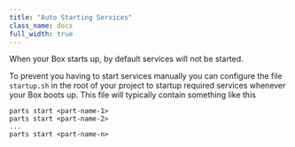 ```yaml
---
title: "Auto Starting Services"
class_name: docs
full_width: true
---
```


When your Box starts up, by default services will not be started. 

To prevent you having to start services manually you can configure the file `startup.sh` in the root of your project to startup required services whenever your Box boots up. This file will typically contain something like this

	parts start <part-name-1>
	parts start <part-name-2>
	...
	parts start <part-name-n>

